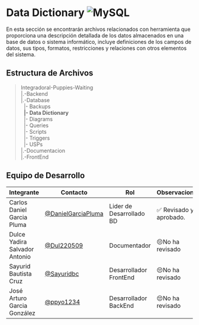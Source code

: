 # Data Dictionary ![MySQL](https://img.shields.io/badge/MySQL-005C84?style=for-the-badge&logo=mysql&logoColor=white)

 En esta sección se encontrarán archivos relacionados con herramienta que proporciona una descripción detallada de los datos almacenados en una base de datos o sistema informático, incluye definiciones de los campos de datos, sus tipos, formatos, restricciones y relaciones con otros elementos del sistema.

## Estructura de Archivos

>IntegradoraI-Puppies-Waiting<br>
>|.-Backend <br>
>|.-Database <br>
>&nbsp;&nbsp;|- Backups<br>
>&nbsp;&nbsp;**|- Data Dictionary**<br>
>&nbsp;&nbsp;|- Diagrams<br>
>&nbsp;&nbsp;|- Queries<br>
>&nbsp;&nbsp;|- Scripts<br>
>&nbsp;&nbsp;|- Triggers<br>
>&nbsp;&nbsp;|- USPs<br>
>|.-Documentacion<br>
>|.-FrontEnd


## Equipo de Desarrollo

|Integrante|Contacto|Rol|Observaciones|
|------------|--------|---|---|
|Carlos Daniel Garcia Pluma|[@DanielGarciaPluma](https://github.com/DanielGarciaPluma)|Lider de Desarrollado BD|✅ Revisado y aprobado.|
|Dulce Yadira Salvador Antonio|[@Dul220509](https://github.com/Dul220509)|Documentador|😔No ha revisado|
|Sayurid Bautista Cruz|[@Sayuridbc](https://github.com/sayuridbc)|Desarrollador FrontEnd|😔No ha revisado|
|José Arturo Garcia González |[@ppyo1234](https://github.com/ppyo1234)|Desarrollador BackEnd|😔No ha revisado|
